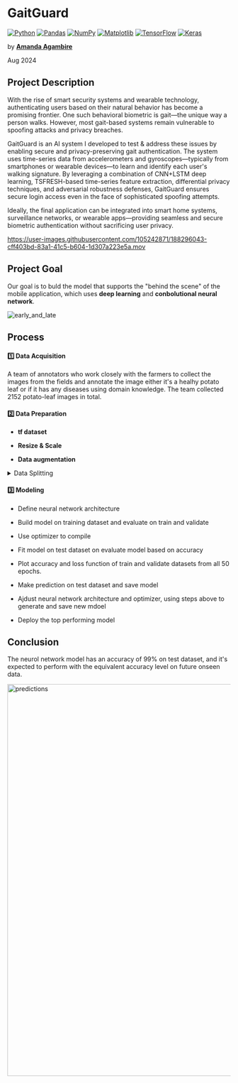 # GaitGuard
<a href="#"><img alt="Python" src="https://img.shields.io/badge/Python-00543D.svg?logo=python&logoColor=white"></a>
<a href="#"><img alt="Pandas" src="https://img.shields.io/badge/Pandas-006750.svg?logo=pandas&logoColor=white"></a>
<a href="#"><img alt="NumPy" src="https://img.shields.io/badge/Numpy-008B76.svg?logo=numpy&logoColor=white"></a>
<a href="#"><img alt="Matplotlib" src="https://img.shields.io/badge/Matplotlib-55A38B.svg?logo=matplotlib&logoColor=white"></a>
<a href="#"><img alt="TensorFlow" src="https://img.shields.io/badge/TensorFlow-A4C9BB.svg?logo=TensorFlow&logoColor=white"></a>
<a href="#"><img alt="Keras" src="https://img.shields.io/badge/Keras-C5DDD6.svg?logo=Keras&logoColor=white"></a>

by **[Amanda Agambire](https://www.linkedin.com/in/amanda-agambire/)**

Aug 2024

## Project Description
With the rise of smart security systems and wearable technology, authenticating users based on their natural behavior has become a promising frontier. One such behavioral biometric is gait—the unique way a person walks. However, most gait-based systems remain vulnerable to spoofing attacks and privacy breaches.

GaitGuard is an  AI system I developed to test & address these issues by enabling secure and privacy-preserving gait authentication. The system uses time-series data from accelerometers and gyroscopes—typically from smartphones or wearable devices—to learn and identify each user's walking signature. By leveraging a combination of CNN+LSTM deep learning, TSFRESH-based time-series feature extraction, differential privacy techniques, and adversarial robustness defenses, GaitGuard ensures secure login access even in the face of sophisticated spoofing attempts.

Ideally, the final application can be integrated into smart home systems, surveillance networks, or wearable apps—providing seamless and secure biometric authentication without sacrificing user privacy.





https://user-images.githubusercontent.com/105242871/188296043-cff403bd-83a1-41c5-b604-1d307a223e5a.mov



## Project Goal
Our goal is to buld the model that supports the "behind the scene" of the mobile application, which uses **deep learning** and **conbolutional neural network**.

![early_and_late](https://user-images.githubusercontent.com/105242871/188295263-761359b7-497f-4563-8df5-a2360e2c8bf0.jpeg)

## Process
#### :one:   Data Acquisition


A team of annotators who work closely with the farmers to collect the images from the fields and annotate the image either it's a healhy potato leaf or if it has any diseases using domain knowledge. The team collected 2152 potato-leaf images in total.

#### :two:   Data Preparation

- **tf dataset**

- **Resize & Scale**

- **Data augmentation**

<details>
<summary> Data Splitting </summary>

- Create function `get_dataset_partitions_tf()` to split data into **train, validate, test**

- Test prepare function

- Check the size of each dataset
     ```sh
     len(train), len(validate), len(test)
     ```
- Call the function, and cache e the 3 data samples
     ```sh
    train = train.cache().shuffle(1000).prefetch(buffer_size = tf.data.AUTOTUNE)
    validate = validate.cache().shuffle(1000).prefetch(buffer_size = tf.data.AUTOTUNE)
    test = test.cache().shuffle(1000).prefetch(buffer_size = tf.data.AUTOTUNE)
     ```
</details>

#### :three:    Modeling
- Define neural network architecture

- Build model on training dataset and evaluate on train and validate

- Use optimizer to compile

- Fit model on test dataset on evaluate model based on accuracy

- Plot accuracy and loss function of train and validate datasets from all 50 epochs.

- Make prediction on test dataset and save model

- Ajdust neural network architecture and optimizer, using steps above to generate and save new mdoel

- Deploy the top performing model

## Conclusion
The neurol network model has an accuracy of 99% on test dataset, and it's expected to perform with the equivalent accuracy level on future onseen data.

<img width="883" alt="predictions" src="https://user-images.githubusercontent.com/105242871/188297747-98a86bb0-2296-4136-9048-698f71e47d72.png">
